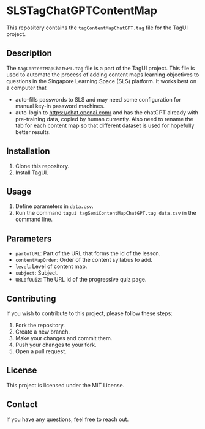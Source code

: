 # SLSTagChatGPTContentMap

This repository contains the `tagContentMapChatGPT.tag` file for the TagUI project.

## Description

The `tagContentMapChatGPT.tag` file is a part of the TagUI project. This file is used to automate the process of adding content maps learning objectives to questions in the Singapore Learning Space (SLS) platform. It works best on a computer that 
- auto-fills passwords to SLS and may need some configuration for manual key-in password machines.
- auto-login to https://chat.openai.com/ and has the chatGPT already with pre-training data, copied by human currently. Also need to rename the tab for each content map so that different dataset is used for hopefully better results.

## Installation

1. Clone this repository.
2. Install TagUI.

## Usage

1. Define parameters in `data.csv`.
2. Run the command `tagui tagSemiContentMapChatGPT.tag data.csv` in the command line.

## Parameters

- `partofURL`: Part of the URL that forms the id of the lesson.
- `contentMapOrder`: Order of the content syllabus to add.
- `level`: Level of content map.
- `subject`: Subject.
- `URLofQuiz`: The URL id of the progressive quiz page.

## Contributing

If you wish to contribute to this project, please follow these steps:
1. Fork the repository.
2. Create a new branch.
3. Make your changes and commit them.
4. Push your changes to your fork.
5. Open a pull request.

## License

This project is licensed under the MIT License.

## Contact

If you have any questions, feel free to reach out.

